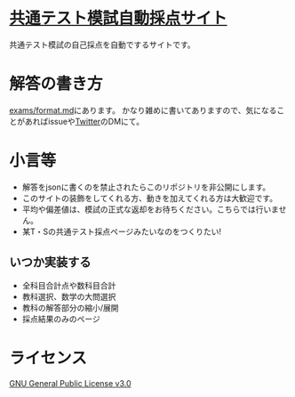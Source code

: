 # [共通テスト模試自動採点サイト](https://kyoute-scoring.github.io/kyoute_moshi_auto_scoring/)
共通テスト模試の自己採点を自動でするサイトです。

# 解答の書き方
[exams/format.md](https://github.com/kyoute-scoring/kyoute_moshi_auto_scoring/blob/main/exams/format.md)にあります。
かなり雑めに書いてありますので、気になることがあればissueや[Twitter](https://twitter.com/ocha_shiwata?mx=1)のDMにて。

# 小言等
* 解答をjsonに書くのを禁止されたらこのリポジトリを非公開にします。
* このサイトの装飾をしてくれる方、動きを加えてくれる方は大歓迎です。
* 平均や偏差値は、模試の正式な返却をお待ちください。こちらでは行いません。
* 某T・Sの共通テスト採点ページみたいなのをつくりたい!
## いつか実装する
* 全科目合計点や数科目合計
* 教科選択、数学の大問選択
* 教科の解答部分の縮小/展開
* 採点結果のみのページ

# ライセンス
[GNU General Public License v3.0](https://choosealicense.com/licenses/gpl-3.0/)
